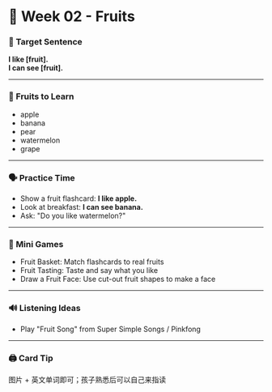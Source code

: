 # 🍎 Week 02 - Fruits

### 🎯 Target Sentence
**I like [fruit].**  
**I can see [fruit].**

---

### 🍓 Fruits to Learn
- apple
- banana
- pear
- watermelon
- grape

---

### 🗣 Practice Time
- Show a fruit flashcard: **I like apple.**
- Look at breakfast: **I can see banana.**
- Ask: "Do you like watermelon?"

---

### 🎲 Mini Games
- Fruit Basket: Match flashcards to real fruits
- Fruit Tasting: Taste and say what you like
- Draw a Fruit Face: Use cut-out fruit shapes to make a face

---

### 🔊 Listening Ideas
- Play "Fruit Song" from Super Simple Songs / Pinkfong

---

### 🖨 Card Tip
图片 + 英文单词即可；孩子熟悉后可以自己来指读